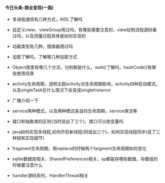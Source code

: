 #### 今日头条-商业变现(一面)

+ 多进程通信有几种方式，AIDL了解吗
+ 自定义view、viewGroup用过吗，有哪些需要注意的，view绘制流程源码看过吗，以及测量过程具体是如何实现的
+ 动画类型有几种，插值器用过吗
+ 加密了解吗，了解哪几种加密方式




+ Object类里有哪几个方法，分别都是什么，wait()了解吗，hashCode()有哪些使用场景

+ activity生命周期，透明主题activity对生命周期影响，activity四种启动模式，以及singleTask在什么情况下会变成singleInstance

+ 广播介绍一下

+ service两种模式，以及两种模式各自的生命周期，service保活等

+ 接口和抽象类的区别(当时说出了三个)，接口可以放变量吗

+ java如何实现多线程,如何开启新线程(同说出三个)，如何实现线程同步(说了三种锁和实现细节)

+ fragment生命周期，用replace的时候两个fargment生命周期如何变化

+ sqlite数据库相关、SharedPreferences相关，sp都能存哪些数据，存数组的时候要注意什么

+ handler源码系列，HandlerThread相关